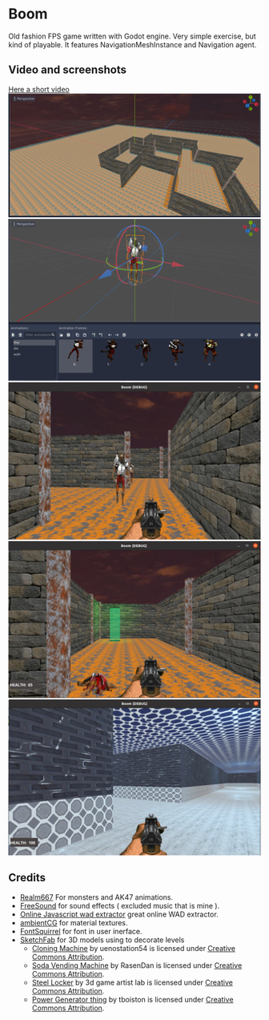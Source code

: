 # Boom
Old fashion FPS game written with Godot engine.
Very simple exercise, but kind of playable. It features NavigationMeshInstance and Navigation agent.

## Video and screenshots
[Here a short video](https://www.facebook.com/1412192133/videos/926298468278232/)
![screen1](https://github.com/FelicePollano/Boom/blob/main/screenshots/Screenshot%20from%202022-12-30%2017-27-11.png)
![screen2](https://github.com/FelicePollano/Boom/blob/main/screenshots/Screenshot%20from%202022-12-30%2017-28-40.png)
![screen3](https://github.com/FelicePollano/Boom/blob/main/screenshots/Screenshot%20from%202022-12-30%2017-29-20.png)
![screen4](https://github.com/FelicePollano/Boom/blob/main/screenshots/Screenshot%20from%202023-01-02%2010-24-45.png)
![screen4](https://github.com/FelicePollano/Boom/blob/main/screenshots/Screenshot%20from%202023-01-02%2010-31-47.png)


## Credits
- [Realm667](https://www.realm667.com/en/) For monsters and AK47 animations.
- [FreeSound](https://freesound.org/people/The%20Baron/sounds/98399/) for sound effects ( excluded music that is mine ).
- [Online Javascript wad extractor](https://jmickle66666666.github.io/wad-js/) great online WAD extractor.
- [ambientCG](https://ambientcg.com/) for material textures.
- [FontSquirrel](https://www.fontsquirrel.com/) for font in user inerface.
- [SketchFab](https://sketchfab.com/) for 3D models using to decorate levels
  - [Cloning Machine](https://skfb.ly/opAIz) by uenostation54 is licensed under [Creative Commons Attribution](http://creativecommons.org/licenses/by/4.0/).
  - [Soda Vending Machine](https://skfb.ly/6RunD) by RasenDan is licensed under [Creative Commons Attribution](http://creativecommons.org/licenses/by/4.0/).
  - [Steel Locker](https://skfb.ly/o79tW) by 3d game artist lab is licensed under [Creative Commons Attribution](http://creativecommons.org/licenses/by/4.0/).
  - [Power Generator thing](https://skfb.ly/6WJM9) by tboiston is licensed under [Creative Commons Attribution](http://creativecommons.org/licenses/by/4.0/).



